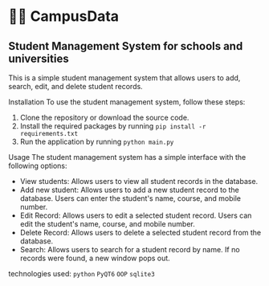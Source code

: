 # 👨‍🎓 CampusData
## Student Management System for schools and universities

This is a simple student management system that allows users to add, search, edit, and delete student records.

Installation
To use the student management system, follow these steps:

1. Clone the repository or download the source code.
2. Install the required packages by running `pip install -r requirements.txt`
3. Run the application by running `python main.py`

Usage
The student management system has a simple interface with the following options:
- View students: Allows users to view all student records in the database.
- Add new student: Allows users to add a new student record to the database. Users can enter the student's name, 
course, and mobile number.
- Edit Record: Allows users to edit a selected student record. Users can edit the student's name, course, and mobile number.
- Delete Record: Allows users to delete a selected student record from the database.
- Search: Allows users to search for a student record by name. If no records were found, a new window pops out.

technologies used: `python` `PyQT6` `OOP` `sqlite3`